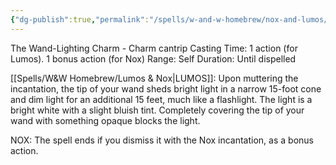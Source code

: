 ```yaml
---
{"dg-publish":true,"permalink":"/spells/w-and-w-homebrew/nox-and-lumos/"}
---
```


The Wand-Lighting Charm - Charm cantrip 
Casting Time: 1 action (for Lumos). 1 bonus action (for Nox)
Range: Self 
Duration: Until dispelled 

[[Spells/W&W Homebrew/Lumos & Nox\|LUMOS]]: Upon muttering the incantation, the tip of your wand sheds bright light in a narrow 15-foot cone and dim light for an additional 15 feet, much like a flashlight. The light is a bright white with a slight bluish tint. Completely covering the tip of your wand with something opaque blocks the light. 

NOX: The spell ends if you dismiss it with the Nox incantation, as a bonus action.